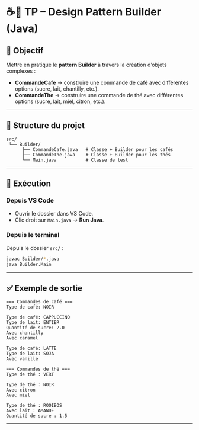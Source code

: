 # ☕🍵 TP – Design Pattern Builder (Java)

## 🎯 Objectif
Mettre en pratique le **pattern Builder** à travers la création d’objets complexes :  
- **CommandeCafe** → construire une commande de café avec différentes options (sucre, lait, chantilly, etc.).  
- **CommandeThe** → construire une commande de thé avec différentes options (sucre, lait, miel, citron, etc.).  

---

## 📂 Structure du projet

```
src/
 └── Builder/
      ├── CommandeCafe.java   # Classe + Builder pour les cafés
      ├── CommandeThe.java    # Classe + Builder pour les thés
      └── Main.java           # Classe de test
```

---

## 🚀 Exécution

### Depuis VS Code
- Ouvrir le dossier dans VS Code.  
- Clic droit sur `Main.java` → **Run Java**.  

### Depuis le terminal
Depuis le dossier `src/` :  

```bash
javac Builder/*.java
java Builder.Main
```

---

## ✅ Exemple de sortie

```
=== Commandes de café ===
Type de café: NOIR

Type de café: CAPPUCCINO
Type de lait: ENTIER
Quantité de sucre: 2.0
Avec chantilly
Avec caramel

Type de café: LATTE
Type de lait: SOJA
Avec vanille

=== Commandes de thé ===
Type de thé : VERT

Type de thé : NOIR
Avec citron
Avec miel

Type de thé : ROOIBOS
Avec lait : AMANDE
Quantité de sucre : 1.5
```

---
